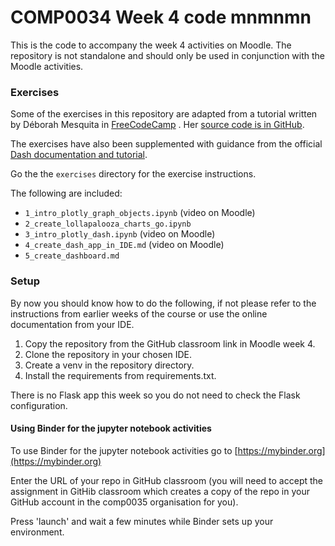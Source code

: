 # COMP0034 Week 4 code  mnmnmn

This is the code to accompany the week 4 activities on Moodle. The repository is not standalone and should only be used
in conjunction with the Moodle activities.

### Exercises

Some of the exercises in this repository are adapted from a tutorial written by Déborah Mesquita
in [FreeCodeCamp](https://www.freecodecamp.org/news/how-and-why-i-used-plotly-instead-of-d3-to-visualize-my-lollapalooza-data-d48345e2ca68/)
. Her [source code is in GitHub](https://github.com/dmesquita/dash-lollapalooza-brasil-2018).

The exercises have also been supplemented with guidance from the
official [Dash documentation and tutorial](https://dash.plotly.com).

Go the the `exercises` directory for the exercise instructions.

The following are included:

- `1_intro_plotly_graph_objects.ipynb` (video on Moodle)
- `2_create_lollapalooza_charts_go.ipynb` 
- `3_intro_plotly_dash.ipynb` (video on Moodle)
- `4_create_dash_app_in_IDE.md` (video on Moodle)
- `5_create_dashboard.md`

### Setup

By now you should know how to do the following, if not please refer to the instructions from earlier weeks of the course
or use the online documentation from your IDE.

1. Copy the repository from the GitHub classroom link in Moodle week 4.
2. Clone the repository in your chosen IDE.
3. Create a venv in the repository directory.
4. Install the requirements from requirements.txt.

There is no Flask app this week so you do not need to check the Flask configuration.

#### Using Binder for the jupyter notebook activities

To use Binder for the jupyter notebook activities go to [https://mybinder.org](https://mybinder.org)

Enter the URL of your repo in GitHub classroom (you will need to accept the assignment in GitHib classroom which creates a copy of the repo in your GitHub account in the comp0035 organisation for you).

Press 'launch' and wait a few minutes while Binder sets up your environment. 
